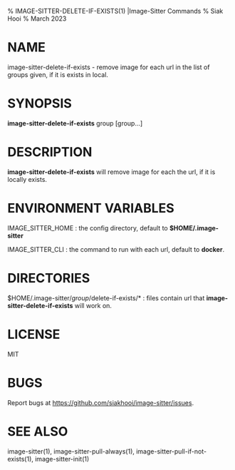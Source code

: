 % IMAGE-SITTER-DELETE-IF-EXISTS(1) |Image-Sitter Commands
% Siak Hooi
% March 2023

# NAME
image-sitter-delete-if-exists - remove image for each url in the list of groups given, if it is exists in local.

# SYNOPSIS
**image-sitter-delete-if-exists** group [group...]

# DESCRIPTION
**image-sitter-delete-if-exists** will remove image for each the url, if it is locally exists.

# ENVIRONMENT VARIABLES
IMAGE_SITTER_HOME
: the config directory, default to **$HOME/.image-sitter**

IMAGE_SITTER_CLI
: the command to run with each url, default to **docker**.

# DIRECTORIES
$HOME/.image-sitter/*group*/delete-if-exists/*
: files contain url that **image-sitter-delete-if-exists** will work on.

# LICENSE
MIT

# BUGS
Report bugs at https://github.com/siakhooi/image-sitter/issues.

# SEE ALSO
image-sitter(1), image-sitter-pull-always(1), image-sitter-pull-if-not-exists(1), image-sitter-init(1)
